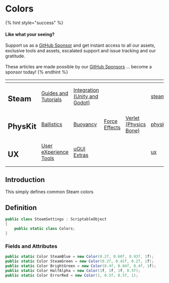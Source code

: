 # Colors

{% hint style="success" %}
#### Like what your seeing?

Support us as a [GitHub Sponsor](../../../../../become-a-sponsor/) and get instant access to all our assets, exclusive tools and assets, escalated support and issue tracking and our gratitude.\
\
These articles are made possible by our [GitHub Sponsors](../../../../../become-a-sponsor/) ... become a sponsor today!
{% endhint %}

<table data-view="cards"><thead><tr><th></th><th></th><th></th><th></th><th></th><th data-hidden data-card-target data-type="content-ref"></th><th data-hidden data-card-cover data-type="files"></th></tr></thead><tbody><tr><td><h2>Steam</h2></td><td><a href="../../../../../company/steam/">Guides and Tutorials</a></td><td><a href="../../../">Integration (Unity and Godot)</a></td><td></td><td></td><td><a href="../../../../../company/steam/">steam</a></td><td><a href="../../../../../.gitbook/assets/Steamworks Card.png">Steamworks Card.png</a></td></tr><tr><td><h2>PhysKit</h2></td><td><a href="../../../../physkit/sample-scenes/fantasy-style-ballistic-simulation.md">Ballistics</a></td><td><a href="../../../../physkit/sample-scenes/1-buoyancy-example.md">Buoyancy</a></td><td><a href="../../../../physkit/sample-scenes/1-force-effect-fields.md">Force Effects</a></td><td><a href="../../../../physkit/sample-scenes/2-verlet-spring-skinned-mesh.md">Verlet (Physics Bone)</a></td><td><a href="../../../../physkit/">physkit</a></td><td><a href="../../../../../.gitbook/assets/PhysKit Card.png">PhysKit Card.png</a></td></tr><tr><td><h2>UX</h2></td><td><a href="../../../../ux/learning/core-concepts/">User eXperience Tools</a></td><td><a href="../../../../ux/learning/ugui-extras/">uGUI Extras</a></td><td></td><td></td><td><a href="../../../../ux/">ux</a></td><td><a href="../../../../../.gitbook/assets/Splash Screen (1).png">Splash Screen (1).png</a></td></tr></tbody></table>

## Introduction

This simply defines common Steam colors

## Definition

```csharp
public class SteamSettings : ScriptableObject
{
    public static class Colors;
}
```

### Fields and Attributes

```csharp
public static Color SteamBlue = new Color(0.2f, 0.60f, 0.93f, 1f);
public static Color SteamGreen = new Color(0.2f, 0.42f, 0.2f, 1f);
public static Color BrightGreen = new Color(0.4f, 0.84f, 0.4f, 1f);
public static Color HalfAlpha = new Color(1f, 1f, 1f, 0.5f);
public static Color ErrorRed = new Color(1, 0.5f, 0.5f, 1);
```

